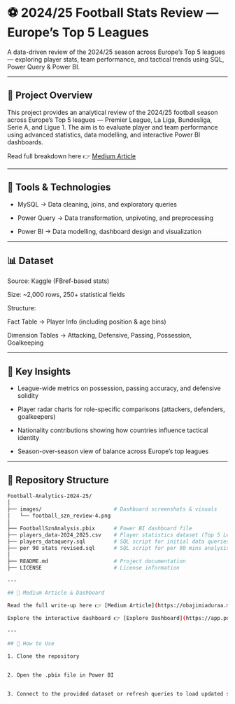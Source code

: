 # ⚽ 2024/25 Football Stats Review — Europe’s Top 5 Leagues

A data-driven review of the 2024/25 season across Europe’s Top 5 leagues — exploring player stats, team performance, and tactical trends using SQL, Power Query &amp; Power BI.

---

## 📖 Project Overview

This project provides an analytical review of the 2024/25 football season across Europe’s Top 5 leagues — Premier League, La Liga, Bundesliga, Serie A, and Ligue 1.
The aim is to evaluate player and team performance using advanced statistics, data modelling, and interactive Power BI dashboards.

Read full breakdown here 👉  [Medium Article](https://obajimiaduraa.medium.com/summary-ab7e5dffdfb9)

---

## 🔧 Tools & Technologies

- MySQL → Data cleaning, joins, and exploratory queries

- Power Query → Data transformation, unpivoting, and preprocessing

- Power BI → Data modelling, dashboard design and visualization



---

## 📊 Dataset

Source: Kaggle (FBref-based stats)

Size: ~2,000 rows, 250+ statistical fields

Structure:

Fact Table → Player Info (including position & age bins)

Dimension Tables → Attacking, Defensive, Passing, Possession, Goalkeeping




---

## 📌 Key Insights

- League-wide metrics on possession, passing accuracy, and defensive solidity

- Player radar charts for role-specific comparisons (attackers, defenders, goalkeepers)

- Nationality contributions showing how countries influence tactical identity

- Season-over-season view of balance across Europe’s top leagues



---

## 📂 Repository Structure

```bash
Football-Analytics-2024-25/
│
├── images/                       # Dashboard screenshots & visuals
│   └── football_szn_review-4.png
│
├── FootballSznAnalysis.pbix      # Power BI dashboard file
├── players_data-2024_2025.csv    # Player statistics dataset (Top 5 Leagues)
├── players_dataquery.sql         # SQL script for initial data queries
├── per 90 stats revised.sql      # SQL script for per 90 mins analysis
│
├── README.md                     # Project documentation
├── LICENSE                       # License information

---

## 🔗 Medium Article & Dashboard 

Read the full write-up here 👉 [Medium Article](https://obajimiaduraa.medium.com/summary-ab7e5dffdfb9)

Explore the interactive dashboard 👉 [Explore Dashboard](https://app.powerbi.com/view?r=eyJrIjoiMDZmNTVmY2EtZWUwMC00N2U4LWI1OTAtM2EzN2VjZjMyNDkxIiwidCI6ImE1ODNjYzNlLTRmNDgtNDM2Ni1hMTY1LWI5Mzk5YzM0ODY0MSJ9&pageName=6274d1e560532d8b5b02) 

---

## 🚀 How to Use

1. Clone the repository


2. Open the .pbix file in Power BI


3. Connect to the provided dataset or refresh queries to load updated stats



